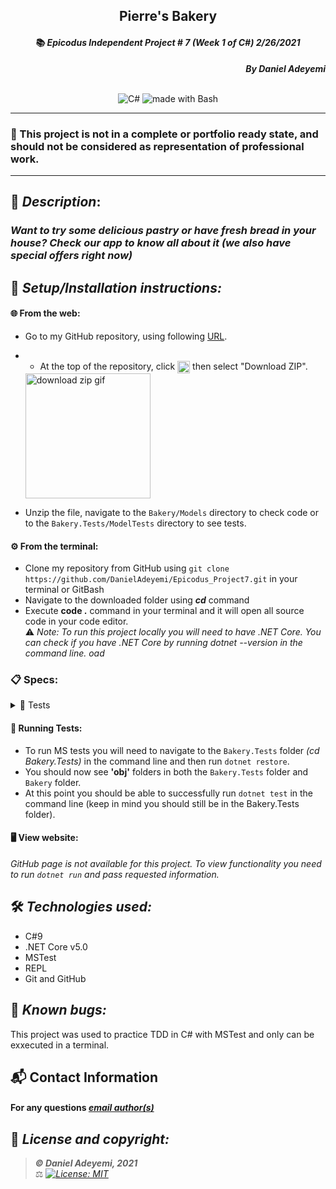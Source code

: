 ## <div align="center">Pierre's Bakery</div>
#### <div align="center">📚 *Epicodus Independent Project # 7  (Week 1 of C#)  2/26/2021* </div> 
***<p align="right">By Daniel Adeyemi***</p>   
<p align="center">
<br>

<img alt="C#" src="https://img.shields.io/badge/c%23%20-%23239120.svg?&style=for-the-badge&logo=c-sharp&logoColor=white"/>
<img alt="made with Bash" src="https://img.shields.io/badge/Made%20with-Bash-1f425f.svg"/>
</p>

___
### 📇 This project is not in a complete or portfolio ready state, and should not be considered as representation of professional work.
___
## 🚩 *Description*:    
### *Want to try some delicious pastry or have fresh bread in your house? Check our app to know all about it (we also have special offers right now)*


## 🔧 *Setup/Installation instructions:*
#### 🌐 From the web:
* Go to my GitHub repository, using following [URL](https://github.com/DanielAdeyemi/Epicodus_Project7.git).
* * At the top of the repository, click <img src="https://i.imgur.com/Ej9Dphm.png" alt="Code Button" height="20" align="center" /> then select "Download ZIP".

  <img src="https://i.imgur.com/tZKvGne.gif" alt="download zip gif" height="200"/>
* Unzip the file, navigate to the `Bakery/Models` directory to check code or to the `Bakery.Tests/ModelTests` directory to see tests.
#### ⚙️ From the terminal: 
* Clone my repository from GitHub using `git clone https://github.com/DanielAdeyemi/Epicodus_Project7.git` in your terminal or GitBash
* Navigate to the downloaded folder using ***cd*** command
* Execute **code .** command in your terminal and it will open all source code in your code editor.    
⚠️ *Note: To run this project locally you will need to have .NET Core. You can check if you have .NET Core by running dotnet --version in the command line.   oad [](https://dotnet.microsoft.com/download/dotnet)*
### 📋 Specs:
<details>
<summary>🚥 Tests</summary>

| # | Behavior | Input |  Output | Complete |
| :------------- | :------------- | :------------- | :------------ | :-------------: |
| 01 | display price for bread | "" | Buy 2, get 1 free. A single loaf costs $5. | ✅ |
| 02 | display price for pastry | "" | Buy 1 for $2 or 3 for $5 | ✅ |
| 03 | if user inserts 1 loaf of bread display $5 | Bread:1 Pastry: 0| Total cost: $5 | ✅ |
| 04 | if user inserts 1 pastry display $2 | Bread:0 Pastry: 1| Total cost: $2 | ❌|
| 05 | if user inserts 1 pastry and 1 bread display $7 | Bread:1 Pastry: 1| Total cost: $7 | ❌|
| 06 | if user inserts 2 loaves of bread display 10 | Bread:2 Pastry: 0 | Total cost: $10  | ❌|
| 07 | if user inserts 2 pastries display 4 | Bread:0 Pastry: 2 | Total cost: $4  | ❌|
| 08 | if user inserts 2 pastries and 2 loaves of bread display 14 | Bread:2 Pastry: 2 | Total cost: $14  | ❌|
| 09 | if user inserts 3 loaves of bread display 10 and deal's detail| Bread: 3 Pastry: 0  | Total cost: 10, you have third loaf for free. | ❌|
| 10 | if user inserts 3 pastries display 5 and deal's detail| Bread: 0 Pastry: 3  | Total cost: 5, you have 3 for $5 pastries deal!!!. | ❌|
| 11 | if user inserts 3 loaves of bread and 3 pastries display 15 and deal's detail| Bread: 3 Pastry: 3  | Total cost: 15, you have third loaf for free and 3 for $5 pastries! Nice savings with our store. | ❌|
| 12 | if user inserts more than 3 loaves of bread  display correct price |  Bread: 10 Pastries: 0 | Total cost: $35 | ❌|
| 13 | if user inserts more than 3 pastries  display correct price |  Bread: 0 Pastries: 10 | Total Cost: $17 | ❌|
| 07 |  |  |  | ❌|
| 08 |  |  |  | ❌|
| 09 |  |  |  | ✅|
| 10 |  |  |  | ✅|


</details>



#### 🏁 Running Tests:
* To run MS tests you will need to navigate to the `Bakery.Tests` folder *(cd Bakery.Tests)* in the command line and then run `dotnet restore`.
* You should now see **'obj'** folders in both the `Bakery.Tests` folder and `Bakery` folder.
* At this point you should be able to successfully run `dotnet test` in the command line (keep in mind you should still be in the Bakery.Tests folder).

####  🖥️ View website:
*GitHub page is not available for this project. To view functionality you need to run `dotnet run` and pass requested information.*

## 🛠️ *Technologies used:*
* C#9
* .NET Core v5.0
* MSTest
* REPL
* Git and GitHub

## 🐛 *Known bugs:*
This project was used to practice TDD in C# with MSTest and only can be exxecuted in a terminal.

## 📬 Contact Information
#### For any questions *[email author(s)](mailto:adeyemidany+github@gmail.com?subject=[GitHub])*



## 📘 *License and copyright:*

> ***© Daniel Adeyemi, 2021***  
> ⚖️ *[![License: MIT](https://img.shields.io/badge/License-MIT-yellow.svg)](https://opensource.org/licenses/MIT)*